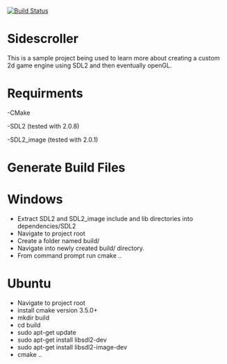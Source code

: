 [![Build Status](https://semaphoreci.com/api/v1/maelstromdrift/sidescroller/branches/master/badge.svg)](https://semaphoreci.com/maelstromdrift/sidescroller)
# Sidescroller
This is a sample project being used to learn more about creating a custom 2d game engine using SDL2 and then eventually openGL.
# Requirments
-CMake

-SDL2 (tested with 2.0.8)

-SDL2_image (tested with 2.0.1)

# Generate Build Files
# Windows
- Extract SDL2 and SDL2_image include and lib directories into dependencies/SDL2
- Navigate to project root
- Create a folder named build/
- Navigate into newly created build/ directory.
- From command prompt run cmake ..

# Ubuntu 
- Navigate to project root
- install cmake version 3.5.0+
- mkdir build
- cd build
- sudo apt-get update
- sudo apt-get install libsdl2-dev
- sudo apt-get install libsdl2-image-dev
- cmake ..
